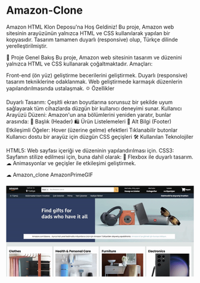 # Amazon-Clone

Amazon HTML Klon Deposu'na Hoş Geldiniz!
Bu proje, Amazon web sitesinin arayüzünün yalnızca HTML ve CSS kullanılarak yapılan bir kopyasıdır.
Tasarım tamamen duyarlı (responsive) olup, Türkçe dilinde yerelleştirilmiştir.

🎯 Proje Genel Bakış
Bu proje, Amazon web sitesinin tasarım ve düzenini yalnızca HTML ve CSS kullanarak çoğaltmaktadır. Amaçları:

Front-end (ön yüz) geliştirme becerilerini geliştirmek.
Duyarlı (responsive) tasarım tekniklerine odaklanmak.
Web geliştirmede karmaşık düzenlerin yapılandırılmasında ustalaşmak.
🌣 Özellikler

Duyarlı Tasarım: Çeşitli ekran boyutlarına sorunsuz bir şekilde uyum sağlayarak tüm cihazlarda düzgün bir kullanıcı deneyimi sunar.
Kullanıcı Arayüzü Düzeni: Amazon'un ana bölümlerini yeniden yaratır, bunlar arasında:
🧩 Başlık (Header)
🛍️ Ürün Listelemeleri
📄 Alt Bilgi (Footer)
Etkileşimli Öğeler:
Hover (üzerine gelme) efektleri
Tıklanabilir butonlar
Kullanıcı dostu bir arayüz için düzgün CSS geçişleri
🛠️ Kullanılan Teknolojiler

HTML5: Web sayfası içeriği ve düzeninin yapılandırılması için.
CSS3: Sayfanın stilize edilmesi için, buna dahil olarak:
🎨 Flexbox ile duyarlı tasarım.
☁ Animasyonlar ve geçişler ile etkileşimi geliştirmek.



☁ Amazon_clone AmazonPrimeGIF
<br><br>
![alt text](<Ekran Kaydı-1.gif>)

